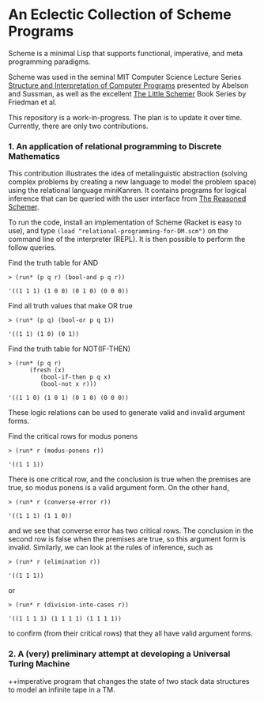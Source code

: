 # An Eclectic Collection of Scheme Programs
Scheme is a minimal Lisp that supports functional, imperative, and meta programming paradigms. 

Scheme was used in the seminal MIT Computer Science Lecture Series [Structure and Interpretation of Computer Programs](https://ocw.mit.edu/courses/6-001-structure-and-interpretation-of-computer-programs-spring-2005/video_galleries/video-lectures/) presented by Abelson and Sussman, as well as the excellent [The Little Schemer](https://mitpress.mit.edu/9780262560993/the-little-schemer/) Book Series by Friedman et al.

This repository is a work-in-progress. The plan is to update it over time. Currently, there are only two contributions.

### 1. An application of relational programming to Discrete Mathematics
This contribution illustrates the idea of metalinguistic abstraction (solving complex problems by creating a new language to model the problem space) using the relational language miniKanren. It contains programs for logical inference that can be queried with the user interface from [The Reasoned Schemer](https://mitpress.mit.edu/9780262535519/the-reasoned-schemer/). 

To run the code, install an implementation of Scheme (Racket is easy to use), and type `(load "relational-programming-for-DM.scm")` on the command line of the interpreter (REPL). It is then possible to perform the follow queries.

Find the truth table for AND

`> (run* (p q r) (bool-and p q r))`

`'((1 1 1) (1 0 0) (0 1 0) (0 0 0))`

Find all truth values that make OR true 

`> (run* (p q) (bool-or p q 1))`

`'((1 1) (1 0) (0 1))`

Find the truth table for NOT(IF-THEN)

```none
> (run* (p q r)
      (fresh (x)
	     (bool-if-then p q x)
	     (bool-not x r)))
```

`'((1 1 0) (1 0 1) (0 1 0) (0 0 0))`

These logic relations can be used to generate valid and invalid argument forms.

Find the critical rows for modus ponens

`> (run* r (modus-ponens r))`

`'((1 1 1))`

There is one critical row, and the conclusion is true when the premises are true, so modus ponens is a valid argument form. On the other hand,

`> (run* r (converse-error r))`

`'((1 1 1) (1 1 0))`

and we see that converse error has two critical rows. The conclusion in the second row is false when the premises are true, so this argument form is invalid. Similarly, we can look at the rules of inference, such as  

`> (run* r (elimination r))`

`'((1 1 1))`

or

`> (run* r (division-into-cases r))`

`'((1 1 1 1) (1 1 1 1) (1 1 1 1))`

to confirm (from their critical rows) that they all have valid argument forms.


### 2. A (very) preliminary attempt at developing a Universal Turing Machine

++imperative program that changes the state of two stack data structures to model an infinite tape in a TM.